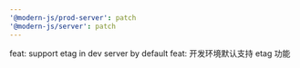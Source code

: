```yaml
---
'@modern-js/prod-server': patch
'@modern-js/server': patch
---
```


feat: support etag in dev server by default
feat: 开发环境默认支持 etag 功能
